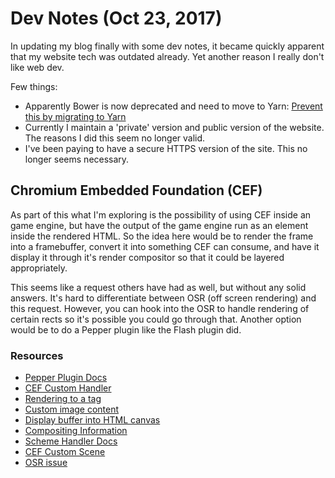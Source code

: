 # Dev Notes (Oct 23, 2017)

In updating my blog finally with some dev notes, it became quickly apparent that my website tech was outdated already. Yet another reason I really don't like web dev.

Few things:

* Apparently Bower is now deprecated and need to move to Yarn: [Prevent this by migrating to Yarn](https://bower.io/blog/2017/how-to-migrate-away-from-bower/)
* Currently I maintain a 'private' version and public version of the website. The reasons I did this seem no longer valid.
* I've been paying to have a secure HTTPS version of the site. This no longer seems necessary.

## Chromium Embedded Foundation (CEF)

As part of this what I'm exploring is the possibility of using CEF inside an game engine, but have the output of the game engine run as an element inside the rendered HTML. So the idea here would be to render the frame into a framebuffer, convert it into something CEF can consume, and have it display it through it's render compositor so that it could be layered appropriately.

This seems like a request others have had as well, but without any solid answers. It's hard to differentiate between OSR (off screen rendering) and this request. However, you can hook into the OSR to handle rendering of certain rects so it's possible you could go through that. Another option would be to do a Pepper plugin like the Flash plugin did.

### Resources

* [Pepper Plugin Docs](https://www.chromium.org/developers/design-documents/pepper-plugin-implementation)
* [CEF Custom Handler](http://magpcss.org/ceforum/viewtopic.php?f=8&t=32&start=10)
* [Rendering to a tag](https://magpcss.org/ceforum/viewtopic.php?f=6&t=13753&start=10&hilit=canvas)
* [Custom image content](https://magpcss.org/ceforum/viewtopic.php?f=6&t=11699&start=0)
* [Display buffer into HTML canvas](https://magpcss.org/ceforum/viewtopic.php?f=6&t=14217&p=33514&hilit=canvas#p33514)
* [Compositing Information](https://www.chromium.org/developers/design-documents/gpu-accelerated-compositing-in-chrome)
* [Scheme Handler Docs](https://bitbucket.org/chromiumembedded/cef/wiki/GeneralUsage#markdown-header-scheme-handler)
* [CEF Custom Scene](https://thechriskent.com/tag/cefcustomscheme/)
* [OSR issue](https://bitbucket.org/chromiumembedded/cef/issues/518/cef3-add-off-screen-rendering-support)
